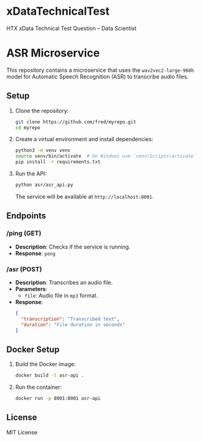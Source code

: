 # xDataTechnicalTest
HTX xData Technical Test Question – Data Scientist
# ASR Microservice

This repository contains a microservice that uses the `wav2vec2-large-960h` model for Automatic Speech Recognition (ASR) to transcribe audio files.

## Setup

1. Clone the repository:
    ```bash
    git clone https://github.com/fred/myrepo.git
    cd myrepo
    ```

2. Create a virtual environment and install dependencies:
    ```bash
    python3 -m venv venv
    source venv/bin/activate  # On Windows use `venv\Scripts\activate`
    pip install -r requirements.txt
    ```

3. Run the API:
    ```bash
    python asr/asr_api.py
    ```

    The service will be available at `http://localhost:8001`.

## Endpoints

### /ping (GET)
- **Description**: Checks if the service is running.
- **Response**: `pong`

### /asr (POST)
- **Description**: Transcribes an audio file.
- **Parameters**: 
  - `file`: Audio file in `mp3` format.
- **Response**:
    ```json
    {
      "transcription": "Transcribed text",
      "duration": "File duration in seconds"
    }
    ```

## Docker Setup

1. Build the Docker image:
    ```bash
    docker build -t asr-api .
    ```

2. Run the container:
    ```bash
    docker run -p 8001:8001 asr-api
    ```

## License
MIT License

